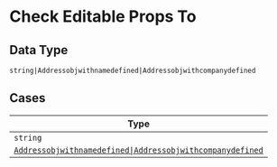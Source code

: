 
# Check Editable Props To

## Data Type

`string|Addressobjwithnamedefined|Addressobjwithcompanydefined`

## Cases

| Type |
|  --- |
| `string` |
| [`Addressobjwithnamedefined\|Addressobjwithcompanydefined`](../../../doc/models/containers/inline-address-us-chk-11.md) |

